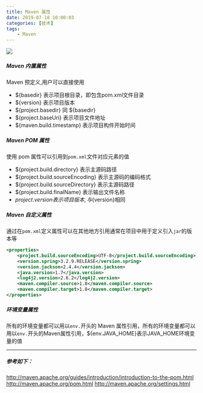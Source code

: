 ```yaml
---
title: Maven 属性
date: 2019-07-18 10:00:03
categories: [技术]
tags:
    - Maven
---
```

![](/images/maven.jpg)


##### Maven 内置属性
Maven 预定义,用户可以直接使用
- ${basedir} 表示项目根目录，即包含pom.xml文件目录
- ${version} 表示项目版本
- ${project.basedir} 同 ${basedir} 
- ${project.baseUri} 表示项目文件地址
- ${maven.build.timestamp} 表示项目构件开始时间
  
##### Maven POM 属性
使用 pom 属性可以引用到`pom.xml`文件对应元素的值
- ${project.build.directory} 表示主源码路径
- ${project.build.sourceEncoding} 表示主源码的编码格式
- ${project.build.sourceDirectory} 表示主源码路径
- ${project.build.finalName} 表示输出文件名称
- ${project.version} 表示项目版本,与${version}相同

##### Maven 自定义属性
通过在`pom.xml`定义属性可以在其他地方引用通常在项目中用于定义引入`jar`的版本等
``` xml
<properties>
    <project.build.sourceEncoding>UTF-8</project.build.sourceEncoding>
    <version.spring>3.2.9.RELEASE</version.spring>
    <version.jackson>2.4.4</version.jackson>
    <java.version>1.7</java.version>
    <log4j2.version>2.6.2</log4j2.version>
    <maven.compiler.source>1.8</maven.compiler.source>
    <maven.compiler.target>1.8</maven.compiler.target>
</properties>
```

##### 环境变量属性
所有的环境变量都可以用以`env.`开头的 Maven 属性引用，所有的环境变量都可以用以`env.`开头的Maven属性引用，${env.JAVA_HOME}表示JAVA_HOME环境变量的值

----

##### 参考如下：
http://maven.apache.org/guides/introduction/introduction-to-the-pom.html
http://maven.apache.org/pom.html
http://maven.apache.org/settings.html
